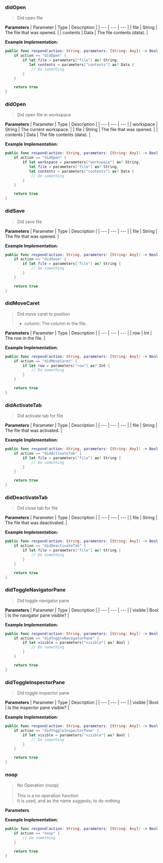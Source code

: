 ### didOpen
> Did open file<br/>
> 

**Parameters**
| Parameter | Type | Description |
| --- | --- | --- |
| file | String | The file that was opened. |
| contents | Data | The file contents (data). |

**Example Implementation:**
```swift
public func respond(action: String, parameters: [String: Any]) -> Bool {
    if action == "didOpen" {
        if let file = parameters["file"] as? String,
           let contents = parameters["contents"] as? Data {
            // Do something
        }
    }

    return true
}
```

### didOpen
> Did open file in workspace<br/>
> 

**Parameters**
| Parameter | Type | Description |
| --- | --- | --- |
| workspace | String | The current workspace. |
| file | String | The file that was opened. |
| contents | Data | The file contents (data). |

**Example Implementation:**
```swift
public func respond(action: String, parameters: [String: Any]) -> Bool {
    if action == "didOpen" {
        if let workspace = parameters["workspace"] as? String,
           let file = parameters["file"] as? String,
           let contents = parameters["contents"] as? Data {
            // Do something
        }
    }

    return true
}
```

### didSave
> Did save file<br/>
> 

**Parameters**
| Parameter | Type | Description |
| --- | --- | --- |
| file | String | The file that was opened. |

**Example Implementation:**
```swift
public func respond(action: String, parameters: [String: Any]) -> Bool {
    if action == "didSave" {
        if let file = parameters["file"] as? String {
            // Do something
        }
    }

    return true
}
```

### didMoveCaret
> Did move caret to position<br/>
>  - column: The column in the file.<br/>
> 

**Parameters**
| Parameter | Type | Description |
| --- | --- | --- |
| row | Int | The row in the file. |

**Example Implementation:**
```swift
public func respond(action: String, parameters: [String: Any]) -> Bool {
    if action == "didMoveCaret" {
        if let row = parameters["row"] as? Int {
            // Do something
        }
    }

    return true
}
```

### didActivateTab
> Did activate tab for file<br/>
> 

**Parameters**
| Parameter | Type | Description |
| --- | --- | --- |
| file | String | The file that was activated. |

**Example Implementation:**
```swift
public func respond(action: String, parameters: [String: Any]) -> Bool {
    if action == "didActivateTab" {
        if let file = parameters["file"] as? String {
            // Do something
        }
    }

    return true
}
```

### didDeactivateTab
> Did close tab for file<br/>
> 

**Parameters**
| Parameter | Type | Description |
| --- | --- | --- |
| file | String | The file that was deactivated. |

**Example Implementation:**
```swift
public func respond(action: String, parameters: [String: Any]) -> Bool {
    if action == "didDeactivateTab" {
        if let file = parameters["file"] as? String {
            // Do something
        }
    }

    return true
}
```

### didToggleNavigatorPane
> Did toggle navigator pane<br/>
> 

**Parameters**
| Parameter | Type | Description |
| --- | --- | --- |
| visible | Bool | Is the navigator pane visible? |

**Example Implementation:**
```swift
public func respond(action: String, parameters: [String: Any]) -> Bool {
    if action == "didToggleNavigatorPane" {
        if let visible = parameters["visible"] as? Bool {
            // Do something
        }
    }

    return true
}
```

### didToggleInspectorPane
> Did toggle inspector pane<br/>
> 

**Parameters**
| Parameter | Type | Description |
| --- | --- | --- |
| visible | Bool | Is the inspector pane visible? |

**Example Implementation:**
```swift
public func respond(action: String, parameters: [String: Any]) -> Bool {
    if action == "didToggleInspectorPane" {
        if let visible = parameters["visible"] as? Bool {
            // Do something
        }
    }

    return true
}
```

### noop
> No Operation (noop)<br/>
> <br/>
> This is a no operation function<br/>
> It is used, and as the name suggests, to do nothing<br/>
> 

**Parameters**

**Example Implementation:**
```swift
public func respond(action: String, parameters: [String: Any]) -> Bool {
    if action == "noop" {
        // Do something
    }

    return true
}
```


